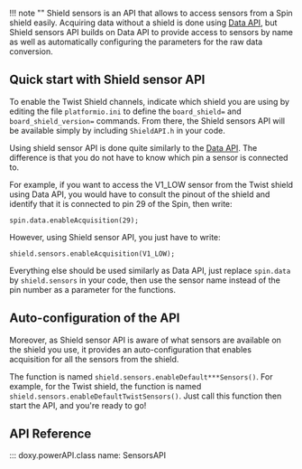 !!! note ""
    Shield sensors is an API that allows to access sensors from a Spin shield easily.
    Acquiring data without a shield is done using [Data API](dataAPI.md), but Shield sensors API builds on Data API to provide access to sensors by name as well as automatically configuring the parameters for the raw data conversion.

## Quick start with Shield sensor API

To enable the Twist Shield channels, indicate which shield you are using by editing the file ``platformio.ini`` to define the ``board_shield=`` and ``board_shield_version=`` commands. From there, the Shield sensors API will be available simply by including ``ShieldAPI.h`` in your code.

Using shield sensor API is done quite similarly to the [Data API](dataAPI.md). The difference is that you do not have to know which pin a sensor is connected to.

For example, if you want to access the V1_LOW sensor from the Twist shield using Data API, you would have to consult the pinout of the shield and identify that it is connected to pin 29 of the Spin, then write:
```
spin.data.enableAcquisition(29);
```
However, using Shield sensor API, you just have to write:
```
shield.sensors.enableAcquisition(V1_LOW);
```

Everything else should be used similarly as Data API, just replace ``spin.data`` by ``shield.sensors`` in your code, then use the sensor name instead of the pin number as a parameter for the functions.

## Auto-configuration of the API

Moreover, as Shield sensor API is aware of what sensors are available on the shield you use, it provides an auto-configuration that enables acquisition for all the sensors from the shield.

The function is named ``shield.sensors.enableDefault***Sensors()``. For example, for the Twist shield, the function is named ``shield.sensors.enableDefaultTwistSensors()``. Just call this function then start the API, and you're ready to go!

## API Reference
::: doxy.powerAPI.class
name: SensorsAPI
